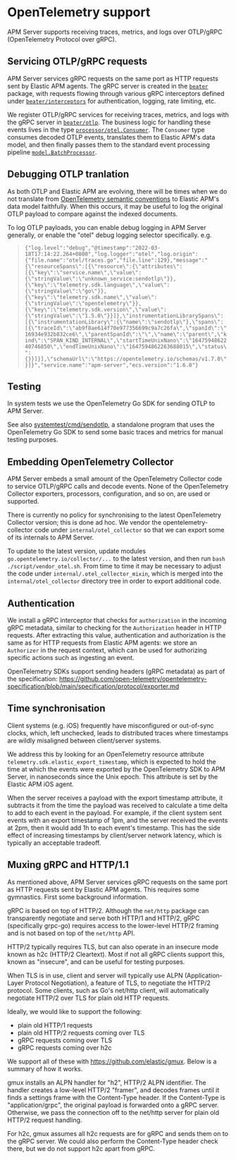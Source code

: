 # OpenTelemetry support

APM Server supports receiving traces, metrics, and logs over OTLP/gRPC (OpenTelemetry Protocol over gRPC).

## Servicing OTLP/gRPC requests

APM Server services gRPC requests on the same port as HTTP requests sent by Elastic APM agents. The gRPC
server is created in the [`beater`](../internal/beater) package, with requests flowing through various gRPC
interceptors defined under [`beater/interceptors`](../internal/beater/interceptors) for authentication,
logging, rate limiting, etc.

We register OTLP/gRPC services for receiving traces, metrics, and logs with the gRPC server in
[`beater/otlp`](../internal/beater/otlp). The business logic for handling these events lives in the type
[`processor/otel.Consumer`](../internal/processor/otel/traces.go). The `Consumer` type consumes decoded
OTLP events, translates them to Elastic APM's data model, and then finally passes them to the standard
event processing pipeline [`model.BatchProcessor`](../internal/model/batch.go).

## Debugging OTLP tranlation

As both OTLP and Elastic APM are evolving, there will be times when we do not translate from
[OpenTelemetry semantic conventions](https://github.com/open-telemetry/opentelemetry-specification/blob/main/specification/trace/semantic_conventions/README.md)
to Elastic APM's data model faithfully. When this occurs, it may be useful to log the original OTLP payload
to compare against the indexed documents.

To log OTLP payloads, you can enable debug logging in APM Server generally, or enable the "otel" debug logging
selector specifically. e.g.

> `{"log.level":"debug","@timestamp":"2022-03-18T17:14:22.264+0800","log.logger":"otel","log.origin":{"file.name":"otel/traces.go","file.line":129},"message":"{\"resourceSpans\":[{\"resource\":{\"attributes\":[{\"key\":\"service.name\",\"value\":{\"stringValue\":\"unknown_service:sendotlp\"}},{\"key\":\"telemetry.sdk.language\",\"value\":{\"stringValue\":\"go\"}},{\"key\":\"telemetry.sdk.name\",\"value\":{\"stringValue\":\"opentelemetry\"}},{\"key\":\"telemetry.sdk.version\",\"value\":{\"stringValue\":\"1.5.0\"}}]},\"instrumentationLibrarySpans\":[{\"instrumentationLibrary\":{\"name\":\"sendotlp\"},\"spans\":[{\"traceId\":\"ab9f8ae614f70e977356699c9a7c26fa\",\"spanId\":\"16934e932b832ce6\",\"parentSpanId\":\"\",\"name\":\"parent\",\"kind\":\"SPAN_KIND_INTERNAL\",\"startTimeUnixNano\":\"1647594862240746850\",\"endTimeUnixNano\":\"1647594862263688015\",\"status\":{}}]}],\"schemaUrl\":\"https://opentelemetry.io/schemas/v1.7.0\"}]}","service.name":"apm-server","ecs.version":"1.6.0"}`

## Testing

In system tests we use the OpenTelemetry Go SDK for sending OTLP to APM Server.

See also [systemtest/cmd/sendotlp](../systemtest/cmd/sendotlp), a standalone program that uses the
OpenTelemetry Go SDK to send some basic traces and metrics for manual testing purposes.

## Embedding OpenTelemetry Collector

APM Server embeds a small amount of the OpenTelemetry Collector code to service OTLP/gRPC calls and decode events.
None of the OpenTelemetry Collector exporters, processors, configuration, and so on, are used or supported.

There is currently no policy for synchronising to the latest OpenTelemetry Collector version; this is done ad hoc.
We vendor the opentelemetry-collector code under `internal/otel_collector` so that we can export some of its internals
to APM Server.

To update to the latest version, update modules `go.opentelemetry.io/collector/...` to the latest version, and
then run `bash ./script/vendor_otel.sh`. From time to time it may be necessary to adjust the code under
`internal/.otel_collector_mixin`, which is merged into the `internal/otel_collector` directory tree in order to
export additional code.

## Authentication

We install a gRPC interceptor that checks for `authorization` in the incoming gRPC metadata, similar to
checking for the `Authorization` header in HTTP requests. After extracting this value, authentication and
authorization is the same as for HTTP requests from Elastic APM agents: we store an `Authorizer` in the request
context, which can be used for authorizing specific actions such as ingesting an event.

OpenTelemetry SDKs support sending headers (gRPC metadata) as part of the specification:
https://github.com/open-telemetry/opentelemetry-specification/blob/main/specification/protocol/exporter.md

## Time synchronisation

Client systems (e.g. iOS) frequently have misconfigured or out-of-sync clocks, which, left unchecked, leads to
distributed traces where timestamps are wildly misaligned between client/server systems.

We address this by looking for an OpenTelemetry resource attribute `telemetry.sdk.elastic_export_timestamp`,
which is expected to hold the time at which the events were exported by the OpenTelemetry SDK to APM Server,
in nanoseconds since the Unix epoch. This attribute is set by the Elastic APM iOS agent.

When the server receives a payload with the export timestamp attribute, it subtracts it from the time the payload
was received to calculate a time delta to add to each event in the payload. For example, if the client system
sent events with an export timestamp of 1pm, and the server received the events at 2pm, then it would add 1h to
each event's timestamp. This has the side effect of increasing timestamps by client/server network latency,
which is typically an acceptable tradeoff.

## Muxing gRPC and HTTP/1.1

As mentioned above, APM Server services gRPC requests on the same port as HTTP requests sent by Elastic APM agents.
This requires some gymnastics. First some background information.

gRPC is based on top of HTTP/2. Although the `net/http` package can transparently negotiate and serve both HTTP/1
and HTTP/2, gRPC (specifically grpc-go) requires access to the lower-level HTTP/2 framing and is not based on top
of the `net/http` API.

HTTP/2 typically requires TLS, but can also operate in an insecure mode known as h2c (HTTP/2 Cleartext). Most if
not all gRPC clients support this, known as "insecure", and can be useful for testing purposes.

When TLS is in use, client and server will typically use ALPN (Application-Layer Protocol Negotiation), a feature
of TLS, to negotiate the HTTP/2 protocol. Some clients, such as Go's net/http client, will automatically negotiate
HTTP/2 over TLS for plain old HTTP requests.

Ideally, we would like to support the following:
 - plain old HTTP/1 requests
 - plain old HTTP/2 requests coming over TLS
 - gRPC requests coming over TLS
 - gRPC requests coming over h2c

We support all of these with https://github.com/elastic/gmux. Below is a summary of how it works.

gmux installs an ALPN handler for "h2", HTTP/2 ALPN identifier. The handler creates a low-level HTTP/2
"framer", and decodes frames until it finds a settings frame with the Content-Type header. If the Content-Type
is "application/grpc", the original payload is forwarded onto a gRPC server. Otherwise, we pass the connection
off to the net/http server for plain old HTTP/2 request handling.

For h2c, gmux assumes all h2c requests are for gRPC and sends them on to the gRPC server. We could also perform
the Content-Type header check there, but we do not support h2c apart from gRPC.
